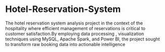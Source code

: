 # Hotel-Reservation-System
The hotel reservation system analysis project  in the  context of the hospitality  where efficient management of  reservations is critical to  customer satisfaction.By  employing data processing , visualization techniques using  MySQL, Apache Spark, and Power BI, the project sought to transform  raw booking data into actionable intelligence
